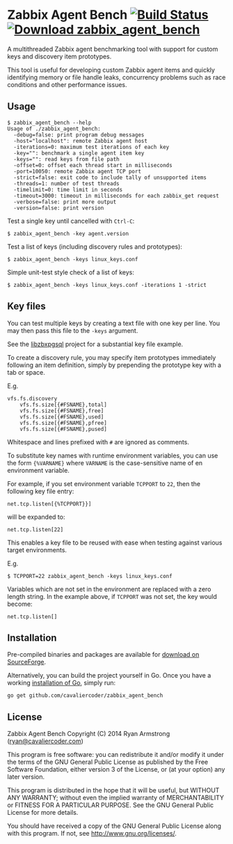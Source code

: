 # Zabbix Agent Bench [![Build Status](https://travis-ci.org/cavaliercoder/zabbix_agent_bench.svg?branch=master)](https://travis-ci.org/cavaliercoder/zabbix_agent_bench) [![Download zabbix_agent_bench](https://img.shields.io/sourceforge/dm/zabbixagentbench.svg)](https://sourceforge.net/projects/zabbixagentbench/files/)

A multithreaded Zabbix agent benchmarking tool with support for custom keys and
discovery item prototypes.

This tool is useful for developing custom Zabbix agent items and quickly
identifying memory or file handle leaks, concurrency problems such as race
conditions and other performance issues.

## Usage

    $ zabbix_agent_bench --help
    Usage of ./zabbix_agent_bench:
      -debug=false: print program debug messages
      -host="localhost": remote Zabbix agent host
      -iterations=0: maximum test iterations of each key
      -key="": benchmark a single agent item key
      -keys="": read keys from file path
      -offset=0: offset each thread start in milliseconds
      -port=10050: remote Zabbix agent TCP port
      -strict=false: exit code to include tally of unsupported items
      -threads=1: number of test threads
      -timelimit=0: time limit in seconds
      -timeout=3000: timeout in milliseconds for each zabbix_get request
      -verbose=false: print more output
      -version=false: print version

Test a single key until cancelled with `Ctrl-C`:

    $ zabbix_agent_bench -key agent.version

Test a list of keys (including discovery rules and prototypes):

    $ zabbix_agent_bench -keys linux_keys.conf

Simple unit-test style check of a list of keys:

    $ zabbix_agent_bench -keys linux_keys.conf -iterations 1 -strict


## Key files

You can test multiple keys by creating a text file with one key per line. You
may then pass this file to the `-keys` argument.

See the [libzbxpgsql](https://github.com/cavaliercoder/libzbxpgsql/blob/master/fixtures/postgresql-9.2.keys)
project for a substantial key file example.

To create a discovery rule, you may specify item prototypes immediately
following an item definition, simply by prepending the prototype key with a tab
or space.

E.g.

    vfs.fs.discovery
        vfs.fs.size[{#FSNAME},total]
        vfs.fs.size[{#FSNAME},free]
        vfs.fs.size[{#FSNAME},used]
        vfs.fs.size[{#FSNAME},pfree]
        vfs.fs.size[{#FSNAME},pused]

Whitespace and lines prefixed with `#` are ignored as comments.

To substitute key names with runtime environment variables, you can use the
form `{%VARNAME}` where `VARNAME` is the case-sensitive name of en environment
variable.

For example, if you set environment variable `TCPPORT` to `22`, then the
following key file entry:

    net.tcp.listen[{%TCPPORT}}]

will be expanded to:

    net.tcp.listen[22]

This enables a key file to be reused with ease when testing against various
target environments.

E.g.

    $ TCPPORT=22 zabbix_agent_bench -keys linux_keys.conf

Variables which are not set in the environment are replaced with a zero length
string. In the example above, if `TCPPORT` was not set, the key would become:

    net.tcp.listen[]


## Installation

Pre-compiled binaries and packages are available for
[download on SourceForge](https://sourceforge.net/projects/zabbixagentbench/files/).

Alternatively, you can build the project yourself in Go. Once you have a
working [installation of Go](https://golang.org/doc/install), simply run:

    go get github.com/cavaliercoder/zabbix_agent_bench


## License

Zabbix Agent Bench Copyright (C) 2014 Ryan Armstrong (ryan@cavaliercoder.com)

This program is free software: you can redistribute it and/or modify it under
the terms of the GNU General Public License as published by the Free Software
Foundation, either version 3 of the License, or (at your option) any later
version.

This program is distributed in the hope that it will be useful, but WITHOUT ANY
WARRANTY; without even the implied warranty of MERCHANTABILITY or FITNESS FOR A
PARTICULAR PURPOSE. See the GNU General Public License for more details.

You should have received a copy of the GNU General Public License along with
this program. If not, see http://www.gnu.org/licenses/.
